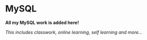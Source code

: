 # MySQL

**All my MySQL work is added here!**

*This includes classwork, online learning, self learning and more...*
